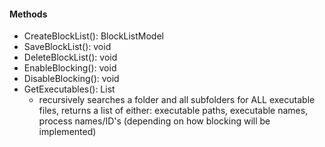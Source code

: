 #### Methods
- CreateBlockList(): BlockListModel
- SaveBlockList(): void
- DeleteBlockList(): void
- EnableBlocking(): void
- DisableBlocking(): void
- GetExecutables(): List
	- recursively searches a folder and all subfolders for ALL executable files, returns a list of either: executable paths, executable names, process names/ID's (depending on how blocking will be implemented)